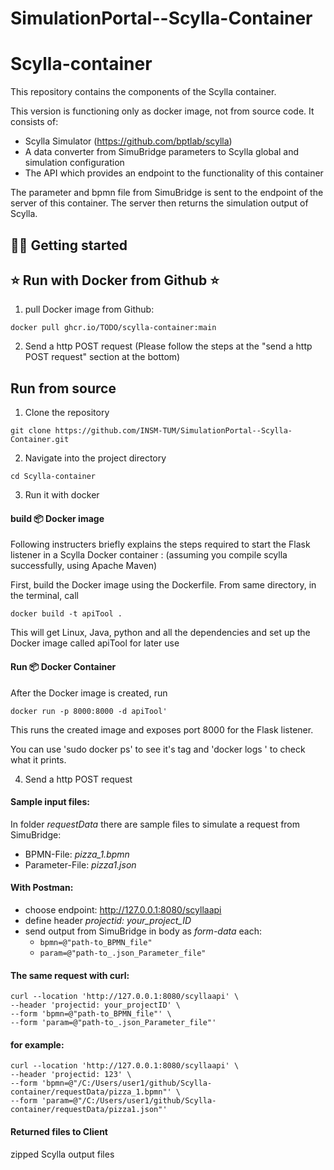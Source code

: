 # SimulationPortal--Scylla-Container
# Scylla-container
This repository contains the components of the Scylla container.

This version is functioning only as docker image, not from source code.
It consists of:
- Scylla Simulator (https://github.com/bptlab/scylla)
- A data converter from SimuBridge parameters to Scylla global and simulation configuration
- The API which provides an endpoint to the functionality of this container

The parameter and bpmn file from SimuBridge is sent to the endpoint of the server of this container.
The server then returns the simulation output of Scylla.


## :technologist: Getting started

## :star: Run with Docker from Github :star:

1) pull Docker image from Github:

```console
docker pull ghcr.io/TODO/scylla-container:main
```

2) Send a http POST request (Please follow the steps at the "send a http POST request" section at the bottom)

## Run from source

1) Clone the repository

```console
git clone https://github.com/INSM-TUM/SimulationPortal--Scylla-Container.git
```

2) Navigate into the project directory

```console
cd Scylla-container
```

3) Run it with docker

#### build 📦️ Docker image

Following instructers briefly explains the steps required to start the Flask listener in a Scylla Docker container :
(assuming you compile scylla successfully, using Apache Maven)

First, build the Docker image using the Dockerfile. From same directory, in the terminal, call 

```console
docker build -t apiTool .
```

This will get Linux, Java, python and all the dependencies and set up the Docker image called apiTool for later use


#### Run 📦️ Docker Container

After the Docker image is created, run

```console
docker run -p 8000:8000 -d apiTool'
```
This runs the created image and exposes port 8000 for the Flask listener.

You can use 'sudo docker ps' to see it's tag and 'docker logs <container-tag>' to check what it prints. 

4)  Send a http POST request

#### Sample input files:
In folder _requestData_ there are sample files to simulate a request from SimuBridge: 
  - BPMN-File: _pizza_1.bpmn_
  - Parameter-File: _pizza1.json_


#### With Postman:
  - choose endpoint: http://127.0.0.1:8080/scyllaapi
  - define header _projectid: your_project_ID_
  - send output from SimuBridge in body as _form-data_ each:
    - `bpmn=@"path-to_BPMN_file"`
    - `param=@"path-to_.json_Parameter_file"`

#### The same request with curl:

```console
curl --location 'http://127.0.0.1:8080/scyllaapi' \
--header 'projectid: your_projectID' \
--form 'bpmn=@"path-to_BPMN_file"' \
--form 'param=@"path-to_.json_Parameter_file"'  
```
  
#### for example:

```console
curl --location 'http://127.0.0.1:8080/scyllaapi' \
--header 'projectid: 123' \
--form 'bpmn=@"/C:/Users/user1/github/Scylla-container/requestData/pizza_1.bpmn"' \
--form 'param=@"/C:/Users/user1/github/Scylla-container/requestData/pizza1.json"'
```

#### Returned files to Client
zipped Scylla output files

### 

